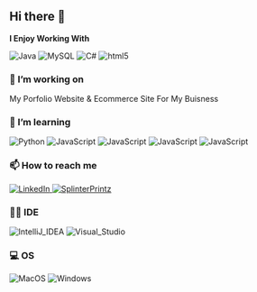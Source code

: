 
## Hi there 👋



**I Enjoy Working With**

<div display="flex">
  <img src ="https://img.shields.io/badge/Java-ED8B00?style=for-the-badge&logo=java&logoColor=white" alt="Java"/>
  <img src="https://img.shields.io/badge/MySQL-005C84?style=for-the-badge&logo=mysql&logoColor=white" alt="MySQL"/>
  <img src="https://img.shields.io/badge/C%23-239120?style=for-the-badge&logo=c-sharp&logoColor=white" alt="C#"/>
  <img src ="https://img.shields.io/badge/HTML5-E34F26?style=for-the-badge&logo=html5&logoColor=white" alt ="html5"/>
</div>

### 🔭 I’m working on
My Porfolio Website & Ecommerce Site For My Buisness

### 🌱 I’m learning

<div display="flex">
  <img src="https://img.shields.io/badge/Python-3776AB?style=for-the-badge&logo=python&logoColor=white" alt="Python"/>
  <img src= "https://img.shields.io/badge/JavaScript-F7DF1E?style=for-the-badge&logo=javascript&logoColor=black" alt="JavaScript" />
  <img src= "https://img.shields.io/badge/Spring-6DB33F?style=for-the-badge&logo=spring&logoColor=white" alt="JavaScript" />
  <img src= "https://img.shields.io/badge/React-20232A?style=for-the-badge&logo=react&logoColor=61DAFB" alt="JavaScript" />
  <img src= "https://img.shields.io/badge/Amazon_AWS-232F3E?style=for-the-badge&logo=amazon-aws&logoColor=white" alt="JavaScript" />
</div>

### 📫 How to reach me

<div display="flex">
  <a href="https://www.linkedin.com/in/miranda-jasperson-4696b382/">
    <img src="https://img.shields.io/badge/linkedin-%230077B5.svg?style=for-the-badge&logo=linkedin&logoColor=white" alt="LinkedIn"/>
  </a>
  <a href="https://splinterprintz.carrd.co/">
    <img src="https://img.shields.io/badge/SplinterPrintz-12100E?style=for-the-badge&logo=medium&logoColor=white" alt="SplinterPrintz"/>
  </a>
</div>

### 👩‍💻 IDE
<div display="flex">
  <img src="https://img.shields.io/badge/IntelliJ_IDEA-000000.svg?style=for-the-badge&logo=intellij-idea&logoColor=white" alt="IntelliJ_IDEA"/>
  <img src="https://img.shields.io/badge/Visual_Studio-5C2D91?style=for-the-badge&logo=visual%20studio&logoColor=white" alt="Visual_Studio"/>
</div>

### 💻 OS 
<div display="flex">
  <img src="https://img.shields.io/badge/mac%20os-000000?style=for-the-badge&logo=apple&logoColor=white" alt="MacOS"/>
  <img src="https://img.shields.io/badge/Windows-0078D6?style=for-the-badge&logo=windows&logoColor=white" alt="Windows"/>
</div>


<!--
**CarcharodonMir/CarcharodonMir** is a ✨ _special_ ✨ repository because its `README.md` (this file) appears on your GitHub profile.

Here are some ideas to get you started:

### 🔭 I’m currently working on ...
A portfolio website and ecommerce website for my buisness. 
- 🌱 I’m currently learning ...
three.js & Python Automation
- 👯 I’m looking to collaborate on ...
- 🤔 I’m looking for help with ...
- 💬 Ask me about ...
- 📫 How to reach me: ...
- 😄 Pronouns: ...
- ⚡ Fun fact: ...
-->
